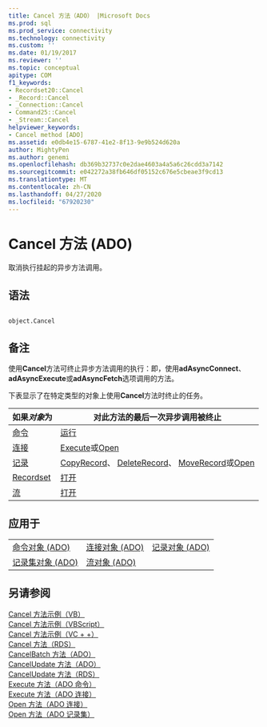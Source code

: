 ```yaml
---
title: Cancel 方法（ADO） |Microsoft Docs
ms.prod: sql
ms.prod_service: connectivity
ms.technology: connectivity
ms.custom: ''
ms.date: 01/19/2017
ms.reviewer: ''
ms.topic: conceptual
apitype: COM
f1_keywords:
- Recordset20::Cancel
- _Record::Cancel
- _Connection::Cancel
- Command25::Cancel
- _Stream::Cancel
helpviewer_keywords:
- Cancel method [ADO]
ms.assetid: e0db4e15-6787-41e2-8f13-9e9b524d620a
author: MightyPen
ms.author: genemi
ms.openlocfilehash: db369b32737c0e2dae4603a4a5a6c26cdd3a7142
ms.sourcegitcommit: e042272a38fb646df05152c676e5cbeae3f9cd13
ms.translationtype: MT
ms.contentlocale: zh-CN
ms.lasthandoff: 04/27/2020
ms.locfileid: "67920230"
---
```

# <a name="cancel-method-ado"></a>Cancel 方法 (ADO)
取消执行挂起的异步方法调用。  
  
## <a name="syntax"></a>语法  
  
```  
  
object.Cancel  
```  
  
## <a name="remarks"></a>备注  
 使用**Cancel**方法可终止异步方法调用的执行：即，使用**adAsyncConnect**、 **adAsyncExecute**或**adAsyncFetch**选项调用的方法。  
  
 下表显示了在特定类型的对象上使用**Cancel**方法时终止的任务。  
  
|如果*对象*为|对此方法的最后一次异步调用被终止|  
|----------------------|-------------------------------------------------------------|  
|[命令](../../../ado/reference/ado-api/command-object-ado.md)|[运行](../../../ado/reference/ado-api/execute-method-ado-command.md)|  
|[连接](../../../ado/reference/ado-api/connection-object-ado.md)|[Execute](../../../ado/reference/ado-api/execute-method-ado-connection.md)或[Open](../../../ado/reference/ado-api/open-method-ado-connection.md)|  
|[记录](../../../ado/reference/ado-api/record-object-ado.md)|[CopyRecord](../../../ado/reference/ado-api/copyrecord-method-ado.md)、 [DeleteRecord](../../../ado/reference/ado-api/deleterecord-method-ado.md)、 [MoveRecord](../../../ado/reference/ado-api/moverecord-method-ado.md)或[Open](../../../ado/reference/ado-api/open-method-ado-record.md)|  
|[Recordset](../../../ado/reference/ado-api/recordset-object-ado.md)|[打开](../../../ado/reference/ado-api/open-method-ado-recordset.md)|  
|[流](../../../ado/reference/ado-api/stream-object-ado.md)|[打开](../../../ado/reference/ado-api/open-method-ado-stream.md)|  
  
## <a name="applies-to"></a>应用于  
  
||||  
|-|-|-|  
|[命令对象 (ADO)](../../../ado/reference/ado-api/command-object-ado.md)|[连接对象 (ADO)](../../../ado/reference/ado-api/connection-object-ado.md)|[记录对象 (ADO)](../../../ado/reference/ado-api/record-object-ado.md)|  
|[记录集对象 (ADO)](../../../ado/reference/ado-api/recordset-object-ado.md)|[流对象 (ADO)](../../../ado/reference/ado-api/stream-object-ado.md)||  
  
## <a name="see-also"></a>另请参阅  
 [Cancel 方法示例（VB）](../../../ado/reference/ado-api/cancel-method-example-vb.md)   
 [Cancel 方法示例（VBScript）](../../../ado/reference/rds-api/cancel-method-example-vbscript.md)   
 [Cancel 方法示例（VC + +）](../../../ado/reference/ado-api/cancel-method-example-vc.md)   
 [Cancel 方法（RDS）](../../../ado/reference/rds-api/cancel-method-rds.md)   
 [CancelBatch 方法（ADO）](../../../ado/reference/ado-api/cancelbatch-method-ado.md)   
 [CancelUpdate 方法（ADO）](../../../ado/reference/ado-api/cancelupdate-method-ado.md)   
 [CancelUpdate 方法（RDS）](../../../ado/reference/rds-api/cancelupdate-method-rds.md)   
 [Execute 方法（ADO 命令）](../../../ado/reference/ado-api/execute-method-ado-command.md)   
 [Execute 方法（ADO 连接）](../../../ado/reference/ado-api/execute-method-ado-connection.md)   
 [Open 方法（ADO 连接）](../../../ado/reference/ado-api/open-method-ado-connection.md)   
 [Open 方法（ADO 记录集）](../../../ado/reference/ado-api/open-method-ado-recordset.md)
